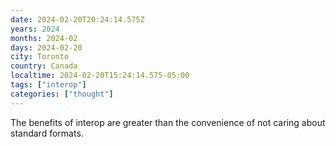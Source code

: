 ```yaml
---
date: 2024-02-20T20:24:14.575Z
years: 2024
months: 2024-02
days: 2024-02-20
city: Toronto
country: Canada
localtime: 2024-02-20T15:24:14.575-05:00
tags: ["interop"]
categories: ["thought"]
---
```

The benefits of interop are greater than the convenience of not caring about standard formats.
